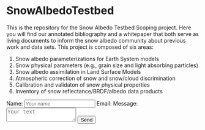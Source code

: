 # SnowAlbedoTestbed
This is the repository for the Snow Albedo Testbed Scoping project. Here you will find our annotated bibliography and a whitepaper that both serve as living documents to inform the snow albedo community about previous work and data sets.
This project is composed of six areas:
1. Snow albedo parameterizations for Earth System models
2. Snow physical parameters (e.g., grain size and light absorbing particles)
3. Snow albedo assimilation in Land Surface Models
4. Atmospheric correction of snow and snow/cloud discrimination
5. Calibration and validaton of snow physical properties
6. Inventory of snow reflectance/BRDF/albedo data products

 <body>
  <form name="input" method="POST" action="https://formspree.io/f/meqvrzjq">
   Name: <input type="text" name="Name" placeholder="Your name">
   Email: <ijput type="email" name="_replyto" placeholder="Your email">
   Message: <textarea name="message" placeholder="Your text"></textarea>
   <input type="submit" value="Send">
   <input type="hidden" name=_subject" value="List of authors" />
   <input type="hidden" name=_next" value="thanks.html" />
 </form>
 </body>
